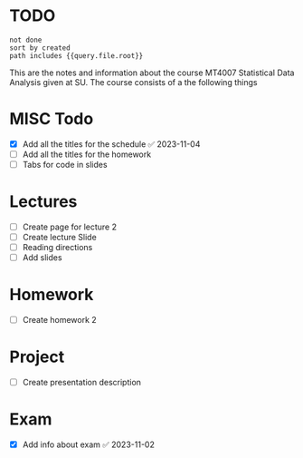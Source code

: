 # TODO
```tasks
not done
sort by created
path includes {{query.file.root}}
```
This are the notes and information about the course MT4007 Statistical Data Analysis given at SU. The course consists of a the following things

# MISC Todo
- [x] Add all the titles for the schedule ✅ 2023-11-04
- [ ] Add all the titles for the homework 
- [ ] Tabs for code in slides
# Lectures
- [ ] Create page for lecture 2
- [ ] Create lecture Slide
- [ ] Reading directions 
- [ ] Add slides
# Homework
- [ ] Create homework 2
# Project
- [ ] Create presentation description
# Exam
- [x] Add info about exam ✅ 2023-11-02
